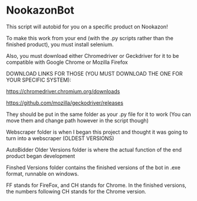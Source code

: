 # NookazonBot
This script will autobid for you on a specific product on Nookazon!

To make this work from your end (with the .py scripts rather than the finished product), you must install selenium. 

Also, you must download either Chromedriver or Geckdriver for it to be compatible with Google Chrome or Mozilla Firefox

DOWNLOAD LINKS FOR THOSE (YOU MUST DOWNLOAD THE ONE FOR YOUR SPECIFIC SYSTEM): 

https://chromedriver.chromium.org/downloads

https://github.com/mozilla/geckodriver/releases

They should be put in the same folder as your .py file for it to work (You can move them and change path however in the script though)

Webscraper folder is when I began this project and thought it was going to turn into a webscraper (OLDEST VERSIONS)

AutoBidder Older Versions folder is where the actual function of the end product began development

Finshed Versions folder contains the finished versions of the bot in .exe format, runnable on windows.

FF stands for FireFox, and CH stands for Chrome. In the finished versions, the numbers following CH stands for the Chrome version.
